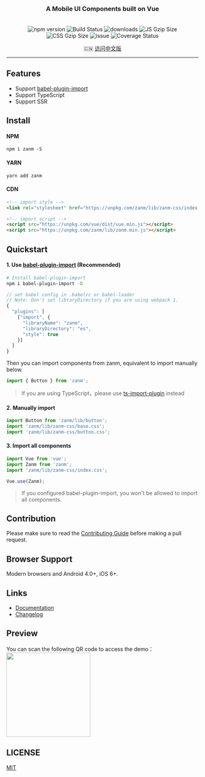 <h3 align="center" style="margin: 30px 0 35px;">A Mobile UI Components built on Vue</h3>

<p align="center">
    <img src="https://img.shields.io/npm/v/zanm.svg?style=flat" alt="npm version" />
    <img src="https://www.travis-ci.org/meitianyitan/zanm.svg?branch=dev" alt="Build Status" />
    <img src="https://img.shields.io/npm/dt/zanm.svg" alt="downloads" />
    <img src="https://img.badgesize.io/https://unpkg.com/zanm/lib/zanm.min.js?compression=gzip&style=flat-square&label=JS%20gzip%20size" alt="JS Gzip Size" />
    <img src="https://img.badgesize.io/https://unpkg.com/zanm/lib/zanm-css/index.css?compression=gzip&style=flat-square&label=CSS%20gzip%20size" alt="CSS Gzip Size" />
    <img src="http://isitmaintained.com/badge/open/meitianyitan/zanm.svg" alt="issue" />
    <img src="https://img.shields.io/codecov/c/github/meitianyitan/zanm/dev.svg" alt="Coverage Status" />
</p>

<p align="center">
  🇨🇳 <a href="./README.zh-CN.md">访问中文版</a>
</p>

---

## Features

* Support [babel-plugin-import](https://github.com/ant-design/babel-plugin-import)
* Support TypeScript
* Support SSR

## Install

#### NPM

```shell
npm i zanm -S
```

#### YARN

```shell
yarn add zanm
```

#### CDN

```html
<!-- import style -->
<link rel="stylesheet" href="https://unpkg.com/zanm/lib/zanm-css/index.css" />

<!-- import script -->
<script src="https://unpkg.com/vue/dist/vue.min.js"></script>
<script src="https://unpkg.com/zanm/lib/zanm.min.js"></script>
```

## Quickstart

#### 1. Use [babel-plugin-import](https://github.com/ant-design/babel-plugin-import) (Recommended)

```bash
# Install babel-plugin-import
npm i babel-plugin-import -D
```

```js
// set babel config in .babelrc or babel-loader
// Note: Don't set libraryDirectory if you are using webpack 1.
{
  "plugins": [
    ["import", {
      "libraryName": "zanm",
      "libraryDirectory": "es",
      "style": true
    }]
  ]
}
```

Then you can import components from zanm, equivalent to import manually below.

```js
import { Button } from 'zanm';
```

> If you are using TypeScript，please use [ts-import-plugin](https://github.com/Brooooooklyn/ts-import-plugin) instead

#### 2. Manually import

```js
import Button from 'zanm/lib/button';
import 'zanm/lib/zanm-css/base.css';
import 'zanm/lib/zanm-css/button.css';
```

#### 3. Import all components

```js
import Vue from 'vue';
import Zanm from 'zanm';
import 'zanm/lib/zanm-css/index.css';

Vue.use(Zanm);
```

> If you configured babel-plugin-import, you won't be allowed to import all components.

## Contribution

Please make sure to read the [Contributing Guide](./.github/CONTRIBUTING.md) before making a pull request.

## Browser Support

Modern browsers and Android 4.0+, iOS 6+.

## Links
* [Documentation](http://m.zantb.com/#/en-US/intro)
* [Changelog](http://m.zantb.com/#/en-US/changelog)

## Preview

You can scan the following QR code to access the demo：
<img src="http://static.sosout.com/images/preview_qrcode_20181023.png" width="220" height="220" />

## LICENSE

[MIT](https://zh.wikipedia.org/wiki/MIT%E8%A8%B1%E5%8F%AF%E8%AD%89)
